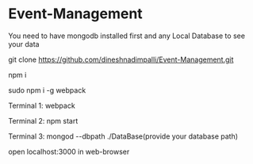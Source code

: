 # Event-Management

You need to have mongodb installed first and any Local Database to see your data

git clone https://github.com/dineshnadimpalli/Event-Management.git

npm i

sudo npm i -g webpack

Terminal 1: webpack

Terminal 2: npm start

Terminal 3: mongod --dbpath ./DataBase(provide your database path)

open localhost:3000 in web-browser
